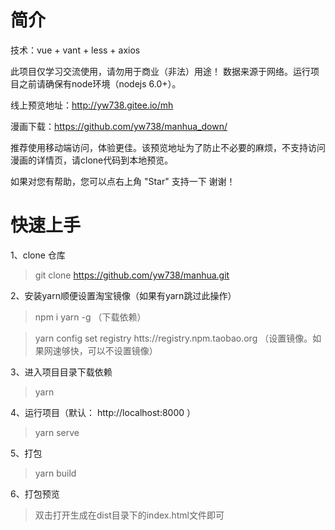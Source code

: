 # 简介
技术：vue + vant + less + axios

此项目仅学习交流使用，请勿用于商业（非法）用途！
数据来源于网络。运行项目之前请确保有node环境（nodejs 6.0+）。

线上预览地址：http://yw738.gitee.io/mh

漫画下载：https://github.com/yw738/manhua_down/

推荐使用移动端访问，体验更佳。该预览地址为了防止不必要的麻烦，不支持访问漫画的详情页，请clone代码到本地预览。

如果对您有帮助，您可以点右上角 "Star" 支持一下 谢谢！


# 快速上手

1、clone 仓库

> git clone https://github.com/yw738/manhua.git

2、安装yarn顺便设置淘宝镜像（如果有yarn跳过此操作）

> npm i yarn -g     （下载依赖）

> yarn config set registry htts://registry.npm.taobao.org   （设置镜像。如果网速够快，可以不设置镜像）

3、进入项目目录下载依赖

> yarn

4、运行项目（默认： http://localhost:8000 ）

> yarn serve 

5、打包

> yarn build 

6、打包预览

> 双击打开生成在dist目录下的index.html文件即可
